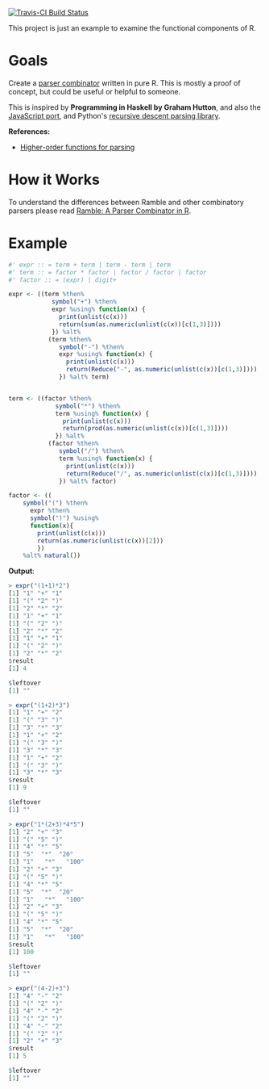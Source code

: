 [![Travis-CI Build Status](https://travis-ci.org/chappers/Ramble.svg?branch=master)](https://travis-ci.org/chappers/Ramble)

This project is just an example to examine the functional components of R. 

Goals
=====

Create a [parser combinator](http://en.wikipedia.org/wiki/Parser_combinator) written in
pure R. This is mostly a proof of concept, but could be useful or helpful to someone.

This is inspired by **Programming in Haskell by Graham Hutton**, and also the 
[JavaScript port](https://github.com/matthandlersux/functional-parser), and 
Python's [recursive descent parsing library](https://pypi.python.org/pypi/funcparserlib/).

**References:**  

*  [Higher-order functions for parsing](http://eprints.nottingham.ac.uk/221/1/parsing.pdf)

How it Works
============

To understand the differences between Ramble and other combinatory parsers please read [Ramble: A Parser Combinator in R](http://www.slideshare.net/chapm0nsiu/ramble-introduction).

Example
=======

```r
#' expr :: = term + term | term - term | term
#' term :: = factor * factor | factor / factor | factor
#' factor :: = (expr) | digit+

expr <- ((term %then% 
            symbol("+") %then%
            expr %using% function(x) {
              print(unlist(c(x)))
              return(sum(as.numeric(unlist(c(x))[c(1,3)])))
            }) %alt% 
           (term %then% 
              symbol("-") %then%
              expr %using% function(x) {
                print(unlist(c(x)))
                return(Reduce("-", as.numeric(unlist(c(x))[c(1,3)])))
              }) %alt% term)


term <- ((factor %then% 
             symbol("*") %then%
             term %using% function(x) {
               print(unlist(c(x)))
               return(prod(as.numeric(unlist(c(x))[c(1,3)])))
             }) %alt% 
           (factor %then% 
              symbol("/") %then%
              term %using% function(x) {
                print(unlist(c(x)))
                return(Reduce("/", as.numeric(unlist(c(x))[c(1,3)])))
              }) %alt% factor)

factor <- ((
    symbol("(") %then%
      expr %then%
      symbol(")") %using% 
      function(x){
        print(unlist(c(x)))
        return(as.numeric(unlist(c(x))[2]))
        })
    %alt% natural())
```

**Output**:  

```r
> expr("(1+1)*2")
[1] "1" "+" "1"
[1] "(" "2" ")"
[1] "2" "*" "2"
[1] "1" "+" "1"
[1] "(" "2" ")"
[1] "2" "*" "2"
[1] "1" "+" "1"
[1] "(" "2" ")"
[1] "2" "*" "2"
$result
[1] 4

$leftover
[1] ""

> expr("(1+2)*3")
[1] "1" "+" "2"
[1] "(" "3" ")"
[1] "3" "*" "3"
[1] "1" "+" "2"
[1] "(" "3" ")"
[1] "3" "*" "3"
[1] "1" "+" "2"
[1] "(" "3" ")"
[1] "3" "*" "3"
$result
[1] 9

$leftover
[1] ""

> expr("1*(2+3)*4*5")
[1] "2" "+" "3"
[1] "(" "5" ")"
[1] "4" "*" "5"
[1] "5"  "*"  "20"
[1] "1"   "*"   "100"
[1] "2" "+" "3"
[1] "(" "5" ")"
[1] "4" "*" "5"
[1] "5"  "*"  "20"
[1] "1"   "*"   "100"
[1] "2" "+" "3"
[1] "(" "5" ")"
[1] "4" "*" "5"
[1] "5"  "*"  "20"
[1] "1"   "*"   "100"
$result
[1] 100

$leftover
[1] ""

> expr("(4-2)+3")
[1] "4" "-" "2"
[1] "(" "2" ")"
[1] "4" "-" "2"
[1] "(" "2" ")"
[1] "4" "-" "2"
[1] "(" "2" ")"
[1] "2" "+" "3"
$result
[1] 5

$leftover
[1] ""
```
